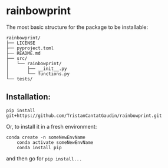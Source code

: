 # rainbowprint

The most basic structure for the package to be installable:

	rainbowprint/
	├── LICENSE
	├── pyproject.toml
	├── README.md
	├── src/
	│   └── rainbowprint/
	│       ├── __init__.py
	│       └── functions.py
	└── tests/

  ## Installation:

  	pip install git+https://github.com/TristanCantatGaudin/rainbowprint.git

Or, to install it in a fresh environment:

   	conda create -n someNewEnvName
    	conda activate someNewEnvName
    	conda install pip

and then go for `pip install...`
